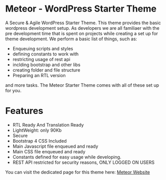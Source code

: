 # Meteor - WordPress Starter Theme
A Secure &amp; Agile WordPress Starter Theme. This theme provides the basic wordpress development setup. As developers we are all familiaer with
the pre development time that is spent on projects while creating a set up for theme development.
We perform a basic list of things, such as:
- Enqueuing scripts and styles
- defining constants to work with
- restricting usage of rest api
- inclding bootstrap and other libs
- creating folder and file structure
- Preparing an RTL version

and more tasks. The Meteor Starter Theme comes with all of these set up for you.



# Features

- RTL Ready And Translation Ready
- LightWeight: only 90Kb
- Secure
- Bootstrap 4 CSS Included
- Main Javascript file enqueued and ready
- Main CSS file enqueued and ready
- Constants defined for easy usage while developing.
- REST API restricted for security reasons, ONLY LOGGED ON USERS

You can visit the dedicated page for this theme here: [Meteor Website](https://codelikepro.com/meteor-wordpress-starter-theme/)
